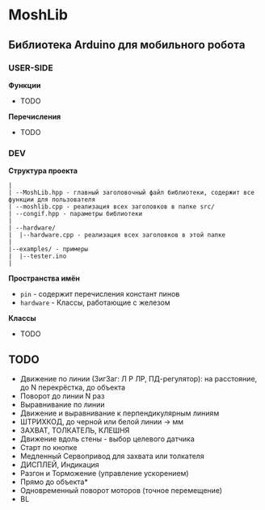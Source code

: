# MoshLib
## Библиотека Arduino для мобильного робота


### USER-SIDE

**Функции**
- TODO

**Перечисления**
- TODO


### DEV

**Структура проекта**
```
|
| --MoshLib.hpp - главный заголовочный файл библиотеки, содержит все функции для пользователя
| --moshlib.cpp - реализация всех заголовков в папке src/
| --congif.hpp - параметры библиотеки
| 
| --hardware/
|  |--hardware.cpp - реализация всех заголовков в этой папке
|  
|--examples/ - примеры
|  |--tester.ino
|  
```

**Пространства имён**
- `pin` - содержит перечисления констант пинов
- `hardware` - Классы, работающие с железом

**Классы**
- TODO


## TODO
 - Движение по линии (ЗигЗаг: Л Р ЛР, ПД-регулятор): на расстояние, до N перекрёстка, до объекта
 - Поворот до линии N раз
 - Выравнивание по линии
 - Движение и выравнивание к перпендикулярным линиям
 - ШТРИХКОД, до черной или белой линии -> мм
 - ЗАХВАТ, ТОЛКАТЕЛЬ, КЛЕШНЯ
 - Движение вдоль стены - выбор целевого датчика
 - Старт по кнопке
 - Медленный Сервопривод для захвата или толкателя
 - ДИСПЛЕЙ, Индикация
 - Разгон и Торможение (управление ускорением)
 - Прямо до объекта*
 - Одновременный поворот моторов (точное перемещение)
 - BL